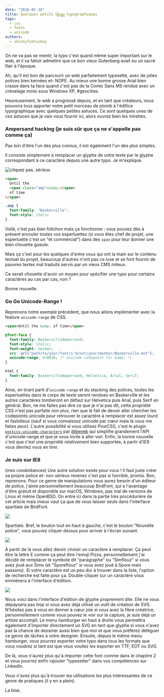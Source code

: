 ```yaml
---
date: "2016-01-10"
title: Quelques petits h͔̞̞̭͙͠a̘ç̫̯͓k̵͖̘̬̳̱̯̤s̴͎̻̯ typographiques
tags:
  - css
  - fonts
  - unicode
authors:
  - skinnyfoetusboy
---
```


On ne va pas se mentir, la typo c'est quand même super important sur le web, et
il va falloir admettre que ce bon vieux Gutenberg avait eu un sacré flair à
l'époque.

Ah, qu'il est bon de parcourir un web parfaitement typesetté, avec de jolies
polices bien kernées et- NOPE. Au mieux une bonne grosse Arial bien crasse dans
ta face quand c'est pas de la Comic Sans MS rendue avec un crénelage moisi sous
Windows XP, #geocities.

Heureusement, le web a progressé depuis, et en tant que créateurs, nous pouvons
tous apporter notre petit morceau de plomb à l'édifice typographique avec
quelques petites astuces. Ce sont quelques unes de ces astuces que je vais vous
fournir ici, alors ouvrez bien les mirettes.

### Ampersand hacking (je suis sûr que ça ne s'appelle pas comme ça)

Pas loin d'être l'un des plus connus, il est également l'un des plus simples.

Il consiste simplement à remplacer un glyphe de votre texte par le glyphe
correspondant à ce caractère depuis une autre typo. Je m'explique.

![cliquez pas, sérieux](./csslickbait.png)

```html
<span>
  Until the
  <span class="amp">&amp;</span>
  of time
</span>
```

```css
.amp {
  font-family: "Baskerville";
  font-style: italic
}
```

Voilà, c'est pas bien folichon mais ça fonctionne : vous pouvez dès à présent
enrouler toutes vos esperluettes (si vous êtes chef de projet, une esperluette
c'est un "et commercial") dans des `span` pour leur donner une bien chouette
gueule.

Mais ça c'est pour les quelques d'entre vous qui ont la main sur le contenu
textuel du projet, beaucoup d'autres n'ont pas ce luxe et se font fournir de
pauvres textes mal traduits servis par un vieux CMS miteux.

Ce serait chouette d'avoir un moyen pour spécifier une typo pour certains
caractères au cas par cas, non ?

Bonne nouvelle.

### Go Go Unicode-Range !

Reprenons notre exemple précédent, que nous allons implémenter avec la feature
`unicode-range` de CSS.

```html
<span>Until the &amp; of time</span>
```

```css
@font-face {
  font-family: BaskervilleAmpersand;
  font-style: italic;
  font-weight: normal;
  src: url("path/to/your/font/i'm/not/your/mother/Baskerville.eot");
  unicode-range: U+0026; /* unicode codepoint for &amp; */
}

html {
  font-family: BaskervilleAmpersand, Helvetica, Arial, Serif;
}
```

Ainsi, en tirant parti d'`unicode-range` et du stacking des polices, toutes les
esperluettes dans le corps de texte seront rendues en Baskerville et les autres
caractères tomberont en défaut sur Helvetica puis Arial, puis Serif en général.
Bon, ne me faites pas dire ce que je n'ai pas dit, cette propriété CSS n'est pas
parfaite non plus, rien que le fait de devoir aller chercher les codepoints
unicode pour retrouver le caractère à remplacer est assez lourd et fastidieux
(sauf si vous connaissez unicode par cœur mais là vous me faites peur).
L'autre possibilité si vous utilisez PostCSS, c'est le plugin
[`postcss-unicode-characters`](https://github.com/ben-eb/postcss-unicode-characters)
par [@beneb](https://github.com/ben-eb) qui simplifie grandement l'API d'unicode-range
et que je vous invite à aller voir.
Enfin, la bonne nouvelle c'est que c'est une propriété relativement bien
supportée, à partir d'IE9 vous devriez vous en tirer.


### Je suis sur IE8

(mes condoléances)
Une autre solution existe pour vous ! Il faut juste créer sa propre police et-
non sérieux revenez c'est pas si horrible, promis.
Bon, reprenons. Pour ce genre de manipulations vous aurez besoin d'un éditeur de
police, j'aime personnellement beaucoup BirdFont, qui a l'avantage d'être gratuit
et disponible sur macOS, Windows, pas mal de versions de Linux et même OpenBSD.
On entre ici dans la partie très procédurière de cet article mais mieux vaut ça
que de vous laisser seuls dans l'interface spartiate de BirdFont.

![](./birdfont.png)

Spartiate. Bref, le bouton tout en haut à gauche, c'est le bouton "Nouvelle
police", vous pouvez cliquer dessus pour arriver à l'écran suivant.

![](./birdfont1.png)

À partir de là vous allez devoir choisir un caractère à remplacer. Ça peut être
la lettre E comme ça peut être l'emoji Pizza, personnellement j'ai décidé de
remplacer le symbole dit "paragraphe" ou "Simflouz" si vous avez joué aux Sims
(et "Sporeflouz" si vous avez joué à Spore mais passons).
Si votre caractère est un peu dur à trouver dans la liste, l'option de recherche
est faite pour ça.
Double-cliquer sur un caractère vous emmènera à l'interface d'édition.

![](./birdfont3.png)

Nous voici dans l'interface d'édition de glyphe proprement dite. Elle ne vous
dépaysera pas trop si vous avez déjà utilisé un outil de création de SVG.
N'hésitez pas à vous en donner à cœur joie si vous avez la fibre créatrice,
personnellement comme vous pouvez le voir sur la capture, je suis déjà un artiste
accompli.
Le menu hamburger en haut à droite vous permettra également d'importer directement
un SVG en tant que glyphe si vous n'avez pas la chance de dessiner aussi bien
que moi et que vous préférez déléguer ce genre de tâches à votre designer.
Ensuite, depuis le même menu hamburger, vous pourrez exporter votre typo dans
tous les formats que vous voudrez si tant est que vous vouliez les exporter en
TTF, EOT ou SVG.

De là, vous n'aurez plus qu'à importer cette font comme dans le chapitre 2 et
vous pourrez enfin rajouter "typesetter" dans vos compétences sur LinkedIn.

Vous n'avez plus qu'à trouver les utilisations les plus intéressantes de ce
genre de pratiques (il y en a plein).

La bise.
